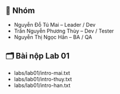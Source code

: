 ## 👥 Nhóm
- Nguyễn Đỗ Tú Mai – Leader / Dev
- Trần Nguyễn Phương Thùy – Dev / Tester
- Nguyễn Thị Ngọc Hân – BA / QA

## 🗂️ Bài nộp Lab 01
- labs/lab01/intro-mai.txt
- labs/lab01/intro-thuy.txt
- labs/lab01/intro-han.txt
